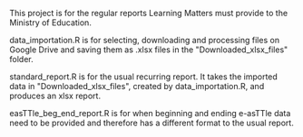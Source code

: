 This project is for the regular reports Learning Matters must provide to the Ministry of Education.

data_importation.R is for selecting, downloading and processing files on Google Drive and saving them as .xlsx files in the "Downloaded_xlsx_files" folder.

standard_report.R is for the usual recurring report. It takes the imported data in "Downloaded_xlsx_files", created by data_importation.R, and produces an xlsx report.

easTTle_beg_end_report.R is for when beginning and ending e-asTTle data need to be provided and therefore has a different format to the usual report.